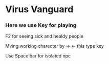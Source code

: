 <h1>Virus  Vanguard</h1>
<h3> Here we use Key for playing</h3>
<p>F2 for seeing sick and healdy people</p>
<p>Mving working charecter by ->  <- this type key</p>
<p>Use Space bar for isolated npc </p>
